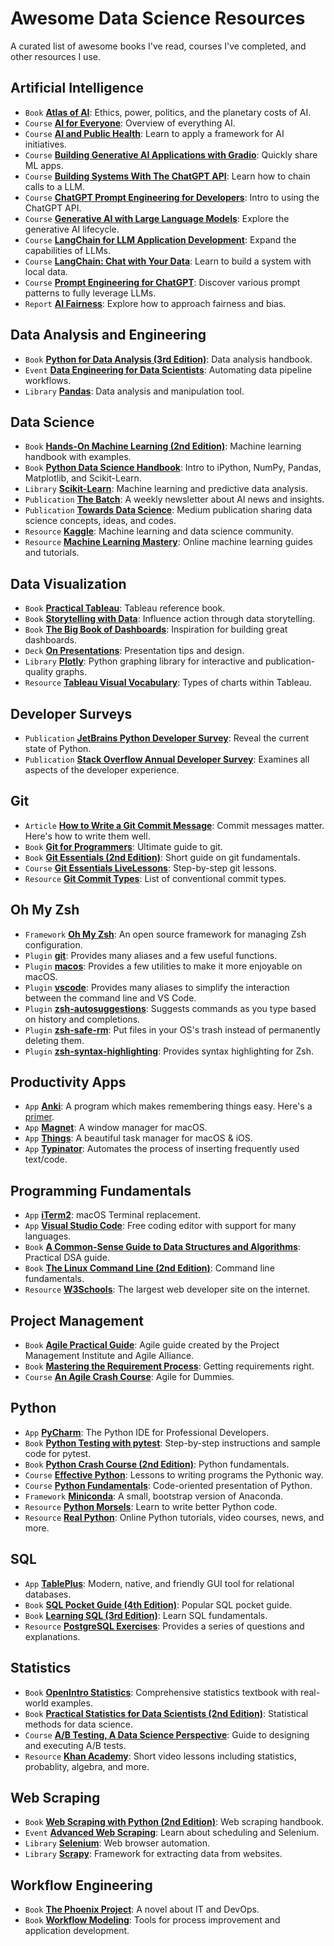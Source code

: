 # Awesome Data Science Resources 
A curated list of awesome books I've read, courses I've completed, and other resources I use.

## Artificial Intelligence
- `Book` [**Atlas of AI**](https://katecrawford.net): Ethics, power, politics, and the planetary costs of AI.
- `Course` [**AI for Everyone**](https://www.coursera.org/learn/ai-for-everyone): Overview of everything AI.
- `Course` [**AI and Public Health**](https://www.coursera.org/learn/ai-and-public-health): Learn to apply a framework for AI initiatives.
- `Course` [**Building Generative AI Applications with Gradio**](https://www.deeplearning.ai/short-courses/building-generative-ai-applications-with-gradio/): Quickly share ML apps.
- `Course` [**Building Systems With The ChatGPT API**](https://www.deeplearning.ai/short-courses/building-systems-with-chatgpt/): Learn how to chain calls to a LLM.
- `Course` [**ChatGPT Prompt Engineering for Developers**](https://www.deeplearning.ai/short-courses/chatgpt-prompt-engineering-for-developers/): Intro to using the ChatGPT API.
- `Course` [**Generative AI with Large Language Models**](https://www.coursera.org/learn/generative-ai-with-llms): Explore the generative AI lifecycle.
- `Course` [**LangChain for LLM Application Development**](https://www.deeplearning.ai/short-courses/langchain-for-llm-application-development/): Expand the capabilities of LLMs.
- `Course` [**LangChain: Chat with Your Data**](https://www.deeplearning.ai/short-courses/langchain-chat-with-your-data/): Learn to build a system with local data.
- `Course` [**Prompt Engineering for ChatGPT**](https://www.coursera.org/learn/prompt-engineering/): Discover various prompt patterns to fully leverage LLMs. 
- `Report` [**AI Fairness**](https://learning.oreilly.com/library/view/ai-fairness/9781492077664/): Explore how to approach fairness and bias.

## Data Analysis and Engineering
- `Book` [**Python for Data Analysis (3rd Edition)**](https://learning.oreilly.com/library/view/python-for-data/9781098104023/): Data analysis handbook.
- `Event` [**Data Engineering for Data Scientists**](https://learning.oreilly.com/live-events/data-engineering-for-data-scientists/0636920303039/0636920053608/): Automating data pipeline workflows.
- `Library` [**Pandas**](https://pandas.pydata.org): Data analysis and manipulation tool.

## Data Science
- `Book` [**Hands-On Machine Learning (2nd Edition)**](https://learning.oreilly.com/library/view/hands-on-machine-learning/9781492032632/): Machine learning handbook with examples.
- `Book` [**Python Data Science Handbook**](https://learning.oreilly.com/library/view/python-data-science/9781491912126/): Intro to iPython, NumPy, Pandas, Matplotlib, and Scikit-Learn.
- `Library` [**Scikit-Learn**](https://scikit-learn.org/stable/): Machine learning and predictive data analysis.
- `Publication` [**The Batch**](https://www.deeplearning.ai/the-batch/): A weekly newsletter about AI news and insights.
- `Publication` [**Towards Data Science**](https://towardsdatascience.com): Medium publication sharing data science concepts, ideas, and codes.
- `Resource` [**Kaggle**](https://www.kaggle.com/): Machine learning and data science community.
- `Resource` [**Machine Learning Mastery**](https://machinelearningmastery.com/start-here): Online machine learning guides and tutorials.

## Data Visualization
- `Book` [**Practical Tableau**](https://learning.oreilly.com/library/view/practical-tableau/9781491977309/): Tableau reference book.
- `Book` [**Storytelling with Data**](https://learning.oreilly.com/library/view/storytelling-with-data/9781119621492/): Influence action through data storytelling.
- `Book` [**The Big Book of Dashboards**](https://learning.oreilly.com/library/view/the-big-book/9781119282716/): Inspiration for building great dashboards.
- `Deck` [**On Presentations**](https://www.beautiful.ai/player/-LiSV45O9K1sE8uv5oMj/On-Presentations): Presentation tips and design.
- `Library` [**Plotly**](https://plotly.com/python/): Python graphing library for interactive and publication-quality graphs.
- `Resource` [**Tableau Visual Vocabulary**](https://public.tableau.com/app/profile/andy.kriebel/viz/VisualVocabulary/VisualVocabulary): Types of charts within Tableau.

## Developer Surveys
- `Publication` [**JetBrains Python Developer Survey**](https://www.jetbrains.com/resources/industry-reports/): Reveal the current state of Python.
- `Publication` [**Stack Overflow Annual Developer Survey**](https://insights.stackoverflow.com/survey): Examines all aspects of the developer experience.

## Git
- `Article` [**How to Write a Git Commit Message**](https://cbea.ms/git-commit/): Commit messages matter. Here's how to write them well.
- `Book` [**Git for Programmers**](https://learning.oreilly.com/library/view/git-for-programmers/9781801075732/): Ultimate guide to git.
- `Book` [**Git Essentials (2nd Edition)**](https://learning.oreilly.com/library/view/git-essentials/9781787120723/): Short guide on git fundamentals.
- `Course` [**Git Essentials LiveLessons**](https://learning.oreilly.com/videos/git-essentials-livelessons/9780134655284/): Step-by-step git lessons.
- `Resource` [**Git Commit Types**](https://github.com/pvdlg/conventional-changelog-metahub#commit-types): List of conventional commit types.

## Oh My Zsh
- `Framework` [**Oh My Zsh**](https://ohmyz.sh): An open source framework for managing Zsh configuration.
- `Plugin` [**git**](https://github.com/ohmyzsh/ohmyzsh/tree/master/plugins/git): Provides many aliases and a few useful functions.
- `Plugin` [**macos**](https://github.com/ohmyzsh/ohmyzsh/tree/master/plugins/macos): Provides a few utilities to make it more enjoyable on macOS.
- `Plugin` [**vscode**](https://github.com/ohmyzsh/ohmyzsh/tree/master/plugins/vscode): Provides many aliases to simplify the interaction between the command line and VS Code.
- `Plugin` [**zsh-autosuggestions**](https://github.com/zsh-users/zsh-autosuggestions): Suggests commands as you type based on history and completions.
- `Plugin` [**zsh-safe-rm**](https://github.com/mattmc3/zsh-safe-rm): Put files in your OS's trash instead of permanently deleting them.
- `Plugin` [**zsh-syntax-highlighting**](https://github.com/zsh-users/zsh-syntax-highlighting): Provides syntax highlighting for Zsh.

## Productivity Apps
- `App` [**Anki**](https://apps.ankiweb.net): A program which makes remembering things easy. Here's a [primer](http://augmentingcognition.com/ltm.html).
- `App` [**Magnet**](https://magnet.crowdcafe.com): A window manager for macOS.
- `App` [**Things**](https://culturedcode.com/things/): A beautiful task manager for macOS & iOS.
- `App` [**Typinator**](https://www.ergonis.com/products/typinator/): Automates the process of inserting frequently used text/code.

## Programming Fundamentals
- `App` [**iTerm2**](https://iterm2.com): macOS Terminal replacement.
- `App` [**Visual Studio Code**](https://code.visualstudio.com/): Free coding editor with support for many languages.
- `Book` [**A Common-Sense Guide to Data Structures and Algorithms**](https://learning.oreilly.com/library/view/a-common-sense-guide/9781680502794/): Practical DSA guide.
- `Book` [**The Linux Command Line (2nd Edition)**](https://learning.oreilly.com/library/view/the-linux-command/9781492071235/): Command line fundamentals.
- `Resource` [**W3Schools**](https://www.w3schools.com): The largest web developer site on the internet.

## Project Management
- `Book` [**Agile Practical Guide**](https://learning.oreilly.com/library/view/agile-practice-guide/9781628253993/): Agile guide created by the Project Management Institute and Agile Alliance.
- `Book` [**Mastering the Requirement Process**](https://www.amazon.com/Mastering-Requirements-Process-Getting-Right/dp/0321815742): Getting requirements right.
- `Course` [**An Agile Crash Course**](https://learning.oreilly.com/videos/an-agile-crash/9781789533415/): Agile for Dummies.

## Python
- `App` [**PyCharm**](https://www.jetbrains.com/pycharm/): The Python IDE for Professional Developers.
- `Book` [**Python Testing with pytest**](https://learning.oreilly.com/library/view/python-testing-with/9781680509427/): Step-by-step instructions and sample code for pytest.
- `Book` [**Python Crash Course (2nd Edition)**](https://learning.oreilly.com/library/view/python-crash-course/9781492071266/): Python fundamentals.
- `Course` [**Effective Python**](https://learning.oreilly.com/videos/effective-python/9780134175249/): Lessons to writing programs the Pythonic way.
- `Course` [**Python Fundamentals**](https://learning.oreilly.com/videos/python-fundamentals/9780135917411/): Code-oriented presentation of Python.
- `Framework` [**Miniconda**](https://docs.conda.io/en/latest/miniconda.html): A small, bootstrap version of Anaconda.
- `Resource` [**Python Morsels**](https://www.pythonmorsels.com): Learn to write better Python code.
- `Resource` [**Real Python**](https://realpython.com): Online Python tutorials, video courses, news, and more.

## SQL
- `App` [**TablePlus**](https://tableplus.com/): Modern, native, and friendly GUI tool for relational databases.
- `Book` [**SQL Pocket Guide (4th Edition)**](https://learning.oreilly.com/library/view/sql-pocket-guide/9781492090397/): Popular SQL pocket guide.
- `Book` [**Learning SQL (3rd Edition)**](https://learning.oreilly.com/library/view/learning-sql-3rd/9781492057604/): Learn SQL fundamentals.
- `Resource` [**PostgreSQL Exercises**](https://pgexercises.com): Provides a series of questions and explanations.

## Statistics
- `Book` [**OpenIntro Statistics**](https://www.openintro.org/book/os/): Comprehensive statistics textbook with real-world examples.
- `Book` [**Practical Statistics for Data Scientists (2nd Edition)**](https://learning.oreilly.com/library/view/practical-statistics-for/9781492072935/): Statistical methods for data science.
- `Course` [**A/B Testing, A Data Science Perspective**](https://learning.oreilly.com/videos/a-b-testing-a/9781491934777/): Guide to designing and executing A/B tests.
- `Resource` [**Khan Academy**](https://www.khanacademy.org/): Short video lessons including statistics, probablity, algebra, and more.

## Web Scraping
- `Book` [**Web Scraping with Python (2nd Edition)**](https://learning.oreilly.com/library/view/web-scraping-with/9781491985564/): Web scraping handbook.
- `Event` [**Advanced Web Scraping**](https://learning.oreilly.com/live-events/advanced-web-scraping/0636920376163/0636920412489/): Learn about scheduling and Selenium.
- `Library` [**Selenium**](https://www.selenium.dev): Web browser automation.
- `Library` [**Scrapy**](https://scrapy.org): Framework for extracting data from websites.

## Workflow Engineering
- `Book` [**The Phoenix Project**](https://itrevolution.com/product/the-phoenix-project/): A novel about IT and DevOps.
- `Book` [**Workflow Modeling**](https://www.amazon.com/Workflow-Modeling-Improvement-Application-Development/dp/1596931922): Tools for process improvement and application development.
